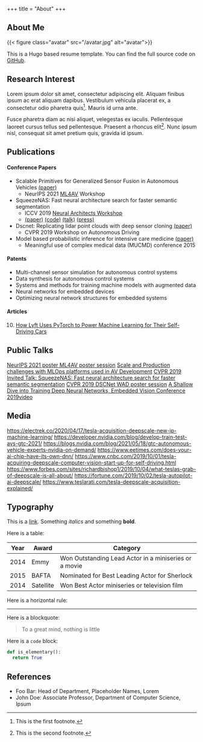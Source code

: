 +++
title = "About"
+++

## About Me

{{< figure class="avatar" src="/avatar.jpg" alt="avatar">}}

This is a Hugo based resume template. You can find the full source code on
[GitHub](https://github.com/ojroques/hugo-researcher).

## Research Interest

Lorem ipsum dolor sit amet, consectetur adipiscing elit. Aliquam finibus ipsum
ac erat aliquam dapibus. Vestibulum vehicula placerat ex, a consectetur odio
pharetra quis[^1]. Mauris id urna ante.

Fusce pharetra diam ac nisi aliquet, velegestas ex iaculis. Pellentesque
laoreet cursus tellus sed pellentesque. Praesent a rhoncus elit[^2]. Nunc
ipsum nisl, consequat sit amet pretium quis, gravida id ipsum.

## Publications
#### Conference Papers
* Scalable Primitives for Generalized Sensor Fusion in Autonomous Vehicles [(paper)](https://arxiv.org/abs/2112.00219)
  * NeurIPS 2021 [ML4AV](https://ml4ad.github.io/#) Workshop
* SqueezeNAS: Fast neural architecture search for faster semantic segmentation
  * ICCV 2019 [Neural Architects Workshop](https://neuralarchitects.org/)
  * [(paper)](https://arxiv.org/abs/1908.01748) [(code)](https://github.com/ashaw596/squeezenas) [(talk)](https://www.youtube.com/watch?v=S539F4XqAz8) [(press)](https://www.eetimes.com/does-your-ai-chip-have-its-own-dnn/)
* Dscnet: Replicating lidar point clouds with deep sensor cloning [(paper)](https://arxiv.org/abs/1811.07070)
  * CVPR 2019 Workshop on Autonomous Driving
* Model based probabilistic inference for intensive care medicine [(paper)](http://aima.cs.berkeley.edu/~russell/papers/mucmd15-icu.pdf)
  * Meaningful use of complex medical data (MUCMD) conference 2015

#### Patents
* Multi-channel sensor simulation for autonomous control systems
* Data synthesis for autonomous control systems
* Systems and methods for training machine models with augmented data
* Neural networks for embedded devices
* Optimizing neural network structures for embedded systems

#### Articles
10. [How Lyft Uses PyTorch to Power Machine Learning for Their Self-Driving Cars](https://medium.com/pytorch/how-lyft-uses-pytorch-to-power-machine-learning-for-their-self-driving-cars-80642bc2d0ae)


## Public Talks
[NeurIPS 2021 poster ML4AV poster session](https://ml4ad.github.io/)
[Scale and Production challenges with MLOps platforms used in AV Development](https://resources.nvidia.com/en-us-automotive-panels/gtcs21-s31989)
[CVPR 2019 Invited Talk: SqueezeNAS: Fast neural architecture search for faster semantic segmentation](https://www.youtube.com/watch?v=S539F4XqAz8)
[CVPR 2019 DSCNet WAD poster session]()
[A Shallow Dive into Training Deep Neural Networks, Embedded Vision Conference 2019](https://www.edge-ai-vision.com/2017/06/a-shallow-dive-into-training-deep-neural-networks-a-presentation-from-deepscale/)[video](https://www.youtube.com/watch?v=-yVrFBT3KUE)



## Media
https://electrek.co/2020/04/17/tesla-acquisition-deepscale-new-ip-machine-learning/
https://developer.nvidia.com/blog/develop-train-test-avs-gtc-2021/
https://blogs.nvidia.com/blog/2021/05/18/gtc-autonomous-vehicle-experts-nvidia-on-demand/
https://www.eetimes.com/does-your-ai-chip-have-its-own-dnn/
https://www.cnbc.com/2019/10/01/tesla-acquiring-deepscale-computer-vision-start-up-for-self-driving.html
https://www.forbes.com/sites/richardbishop1/2019/10/04/what-teslas-grab-of-deepscale-is-all-about/
https://fortune.com/2019/10/02/tesla-autopilot-ai-deepscale/
https://www.teslarati.com/tesla-deepscale-acquisition-explained/








## Typography

This is a [link](http://google.com). Something *italics* and something **bold**.

Here is a table:

Year | Award | Category
-----|-------|--------
2014 | Emmy  | Won Outstanding Lead Actor in a miniseries or a movie
2015 | BAFTA | Nominated for Best Leading Actor for Sherlock
2014 | Satellite | Won Best Actor miniseries or television film

Here is a horizontal rule:

---

Here is a blockquote:

> To a great mind, nothing is little

Here is a `code` block:

```python
def is_elementary():
  return True
```

## References

* Foo Bar: Head of Department, Placeholder Names, Lorem
* John Doe: Associate Professor, Department of Computer Science, Ipsum

[^1]: This is the first footnote.
[^2]: This is the second footnote.
